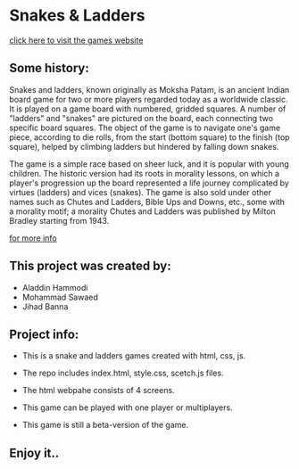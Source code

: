 # Snakes & Ladders
[click here to visit the games website]( https://github.com/WebAhead8/snakes-and-ladders)

## Some history:
Snakes and ladders, known originally as Moksha Patam, is an ancient Indian board game for two or more players regarded today as a worldwide classic. It is played on a game board with numbered, gridded squares. A number of "ladders" and "snakes" are pictured on the board, each connecting two specific board squares. The object of the game is to navigate one's game piece, according to die rolls, from the start (bottom square) to the finish (top square), helped by climbing ladders but hindered by falling down snakes.

The game is a simple race based on sheer luck, and it is popular with young children. The historic version had its roots in morality lessons, on which a player's progression up the board represented a life journey complicated by virtues (ladders) and vices (snakes). The game is also sold under other names such as Chutes and Ladders, Bible Ups and Downs, etc., some with a morality motif; a morality Chutes and Ladders was published by Milton Bradley starting from 1943.

[for more info ](https://en.wikipedia.org/wiki/Snakes_and_ladders)

## This project was created by:
* Aladdin Hammodi
* Mohammad Sawaed
* Jihad Banna

## Project info:
* This is a snake and ladders games created with html, css, js.
* The repo includes index.html, style.css, scetch.js files.
* The html webpahe consists of 4 screens. 

* This game can be played with one player or multiplayers. 
* This game is still a beta-version of the game. 

## Enjoy it..
